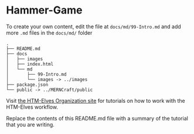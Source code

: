 # Hammer-Game #

To create your own content, edit the file at `docs/md/99-Intro.md` and add more `.md` files in the `docs/md/` folder
```
.
├── README.md
├── docs
│   ├── images
│   ├── index.html
│   └── md
│       ├── 99-Intro.md
│       └── images -> ../images
├── package.json
└── public -> ../MERNCraft/public
```

Visit [the HTM-Elves Organization site](https://HTM-Elves.github.io) for tutorials on how to work with the HTM-Elves workflow.

Replace the contents of this README.md file with a summary of the tutorial that you are writing.

